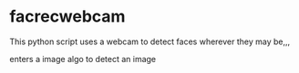 # facrecwebcam
This python script uses a webcam to detect faces
wherever they may be,,,

enters a image algo to detect an image
